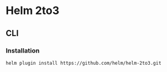 # Helm 2to3

## CLI

### Installation

```sh
helm plugin install https://github.com/helm/helm-2to3.git
```
